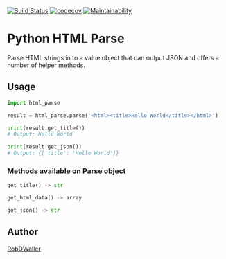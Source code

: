 [![Build Status](https://travis-ci.org/RobDWaller/html_parse.svg?branch=master)](https://travis-ci.org/RobDWaller/html_parse) [![codecov](https://codecov.io/gh/RobDWaller/html_parse/branch/master/graph/badge.svg)](https://codecov.io/gh/RobDWaller/html_parse) [![Maintainability](https://api.codeclimate.com/v1/badges/d43c3780ccf78820c5b7/maintainability)](https://codeclimate.com/github/RobDWaller/gingerfy/maintainability)
# Python HTML Parse

Parse HTML strings in to a value object that can output JSON and offers a number of helper methods.

## Usage

```python
import html_parse

result = html_parse.parse('<html><title>Hello World</title></html>')

print(result.get_title())
# Output: Hello World

print(result.get_json())
# Output: {['title': 'Hello World']}
```

### Methods available on Parse object

```python
get_title() -> str

get_html_data() -> array

get_json() -> str
```

## Author

[RobDWaller](https://twitter.com/RobDWaller)
